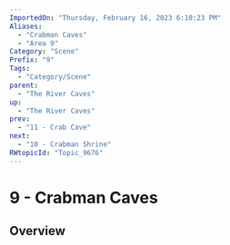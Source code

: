 ```yaml
---
ImportedOn: "Thursday, February 16, 2023 6:10:23 PM"
Aliases:
  - "Crabman Caves"
  - "Area 9"
Category: "Scene"
Prefix: "9"
Tags:
  - "Category/Scene"
parent:
  - "The River Caves"
up:
  - "The River Caves"
prev:
  - "11 - Crab Cave"
next:
  - "10 - Crabman Shrine"
RWtopicId: "Topic_9676"
---
```

# 9 - Crabman Caves
## Overview

